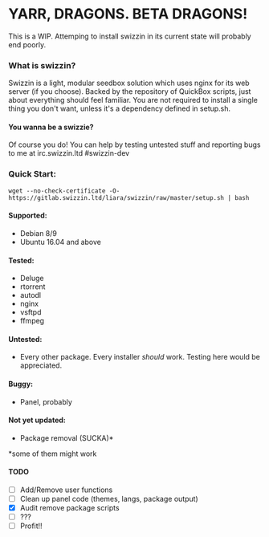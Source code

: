 # YARR, DRAGONS. BETA DRAGONS!

This is a WIP. Attemping to install swizzin in its current state will probably end poorly.

### What is swizzin?
Swizzin is a light, modular seedbox solution which uses nginx for its web server (if you choose). Backed by the repository of QuickBox scripts, just about everything should feel familiar.  You are not required to install a single thing you don't want, unless it's a dependency defined in setup.sh.

#### You wanna be a swizzie?

Of course you do! You can help by testing untested stuff and reporting bugs to me at irc.swizzin.ltd #swizzin-dev

### Quick Start:

```
wget --no-check-certificate -O- https://gitlab.swizzin.ltd/liara/swizzin/raw/master/setup.sh | bash
```


#### Supported:
* Debian 8/9
* Ubuntu 16.04 and above

#### Tested:
* Deluge
* rtorrent
* autodl
* nginx
* vsftpd
* ffmpeg


#### Untested:
* Every other package. Every installer *should* work. Testing here would be appreciated.

#### Buggy:
* Panel, probably

#### Not yet updated:
* Package removal (SUCKA)*

\*some of them might work

#### TODO
- [ ] Add/Remove user functions
- [ ] Clean up panel code (themes, langs, package output)
- [x] Audit remove package scripts
- [ ] ???
- [ ] Profit!!
